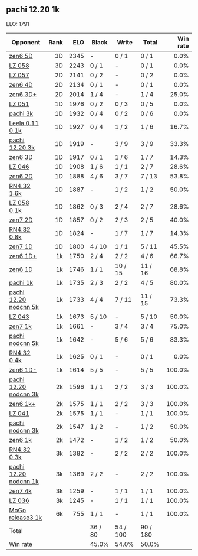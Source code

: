 ## pachi 12.20 1k ##

ELO: 1791

Opponent | Rank | ELO | Black | Write | Total | Win rate
---------|-----:|----:|-------|-------|-------|-------:
[zen6 5D](zen6%205D.md) | 3D | 2345 | - | 0 / 1 | 0 / 1 | 0.0%
[LZ 058](LZ%20058.md) | 3D | 2243 | 0 / 1 | - | 0 / 1 | 0.0%
[LZ 057](LZ%20057.md) | 2D | 2141 | 0 / 2 | - | 0 / 2 | 0.0%
[zen6 4D](zen6%204D.md) | 2D | 2134 | 0 / 1 | - | 0 / 1 | 0.0%
[zen6 3D+](zen6%203D+.md) | 2D | 2014 | 1 / 4 | - | 1 / 4 | 25.0%
[LZ 051](LZ%20051.md) | 1D | 1976 | 0 / 2 | 0 / 3 | 0 / 5 | 0.0%
[pachi 3k](pachi%203k.md) | 1D | 1932 | 0 / 4 | 0 / 2 | 0 / 6 | 0.0%
[Leela 0.11 0.1k](Leela%200.11%200.1k.md) | 1D | 1927 | 0 / 4 | 1 / 2 | 1 / 6 | 16.7%
[pachi 12.20 3k](pachi%2012.20%203k.md) | 1D | 1919 | - | 3 / 9 | 3 / 9 | 33.3%
[zen6 3D](zen6%203D.md) | 1D | 1917 | 0 / 1 | 1 / 6 | 1 / 7 | 14.3%
[LZ 046](LZ%20046.md) | 1D | 1908 | 1 / 6 | 1 / 1 | 2 / 7 | 28.6%
[zen6 2D](zen6%202D.md) | 1D | 1888 | 4 / 6 | 3 / 7 | 7 / 13 | 53.8%
[RN4.32 1.6k](RN4.32%201.6k.md) | 1D | 1887 | - | 1 / 2 | 1 / 2 | 50.0%
[LZ 058 0.1k](LZ%20058%200.1k.md) | 1D | 1862 | 0 / 3 | 2 / 4 | 2 / 7 | 28.6%
[zen7 2D](zen7%202D.md) | 1D | 1857 | 0 / 2 | 2 / 3 | 2 / 5 | 40.0%
[RN4.32 0.8k](RN4.32%200.8k.md) | 1D | 1824 | - | 1 / 7 | 1 / 7 | 14.3%
[zen7 1D](zen7%201D.md) | 1D | 1800 | 4 / 10 | 1 / 1 | 5 / 11 | 45.5%
[zen6 1D+](zen6%201D+.md) | 1k | 1750 | 2 / 4 | 2 / 2 | 4 / 6 | 66.7%
[zen6 1D](zen6%201D.md) | 1k | 1746 | 1 / 1 | 10 / 15 | 11 / 16 | 68.8%
[pachi 1k](pachi%201k.md) | 1k | 1735 | 2 / 3 | 2 / 2 | 4 / 5 | 80.0%
[pachi 12.20 nodcnn 5k](pachi%2012.20%20nodcnn%205k.md) | 1k | 1733 | 4 / 4 | 7 / 11 | 11 / 15 | 73.3%
[LZ 043](LZ%20043.md) | 1k | 1673 | 5 / 10 | - | 5 / 10 | 50.0%
[zen7 1k](zen7%201k.md) | 1k | 1661 | - | 3 / 4 | 3 / 4 | 75.0%
[pachi nodcnn 5k](pachi%20nodcnn%205k.md) | 1k | 1642 | - | 5 / 6 | 5 / 6 | 83.3%
[RN4.32 0.4k](RN4.32%200.4k.md) | 1k | 1625 | 0 / 1 | - | 0 / 1 | 0.0%
[zen6 1D-](zen6%201D-.md) | 1k | 1614 | 5 / 5 | - | 5 / 5 | 100.0%
[pachi 12.20 nodcnn 3k](pachi%2012.20%20nodcnn%203k.md) | 2k | 1596 | 1 / 1 | 2 / 2 | 3 / 3 | 100.0%
[zen6 1k+](zen6%201k+.md) | 2k | 1575 | 1 / 1 | 2 / 2 | 3 / 3 | 100.0%
[LZ 041](LZ%20041.md) | 2k | 1575 | 1 / 1 | - | 1 / 1 | 100.0%
[pachi nodcnn 3k](pachi%20nodcnn%203k.md) | 2k | 1547 | 1 / 2 | - | 1 / 2 | 50.0%
[zen6 1k](zen6%201k.md) | 2k | 1472 | - | 1 / 2 | 1 / 2 | 50.0%
[RN4.32 0.3k](RN4.32%200.3k.md) | 3k | 1382 | - | 2 / 2 | 2 / 2 | 100.0%
[pachi 12.20 nodcnn 1k](pachi%2012.20%20nodcnn%201k.md) | 3k | 1369 | 2 / 2 | - | 2 / 2 | 100.0%
[zen7 4k](zen7%204k.md) | 3k | 1259 | - | 1 / 1 | 1 / 1 | 100.0%
[LZ 036](LZ%20036.md) | 3k | 1245 | - | 1 / 1 | 1 / 1 | 100.0%
[MoGo release3 1k](MoGo%20release3%201k.md) | 6k | 755 | 1 / 1 | - | 1 / 1 | 100.0%
Total | | | 36 / 80 | 54 / 100 | 90 / 180 | 
Win rate| | | 45.0% | 54.0% | 50.0% | 
